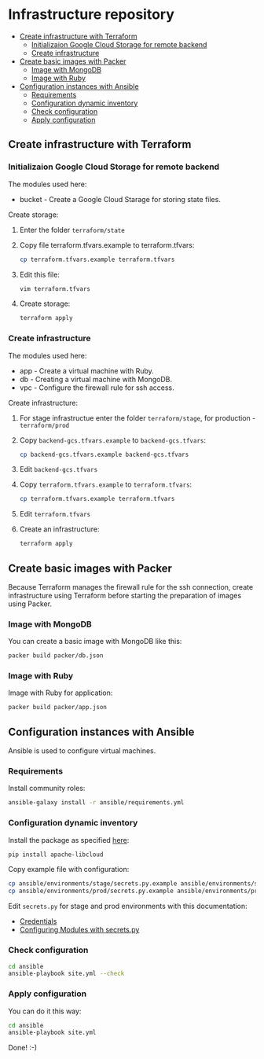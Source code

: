 # Infrastructure repository

* [Create infrastructure with Terraform](#create-infrastructure-with-terraform)
  * [Initializaion Google Cloud Storage for remote backend](#initializaion-google-cloud-storage-for-remote-backend)
  * [Create infrastructure](#create-infrastructure)
* [Create basic images with Packer](#create-basic-images-with-packer)
  * [Image with MongoDB](#image-with-mongodb)
  * [Image with Ruby](#image-with-ruby)
* [Configuration instances with Ansible](#configuration-instances-with-ansible)
  * [Requirements](#requirements)
  * [Configuration dynamic inventory](#configuration-dynamic-inventory)
  * [Check configuration](#check-configuration)
  * [Apply configuration](#apply-configuration)

## Create infrastructure with Terraform

### Initializaion Google Cloud Storage for remote backend

The modules used here:

* bucket - Create a Google Cloud Starage for storing state files.

Create storage:

1. Enter the folder `terraform/state`

2. Copy file terraform.tfvars.example to terraform.tfvars:

   ```bash
   cp terraform.tfvars.example terraform.tfvars
   ```

3. Edit this file:

   ```bash
   vim terraform.tfvars
   ```

4. Create storage:

   ```bash
   terraform apply
   ```

### Create infrastructure

The modules used here:

* app - Create a virtual machine with Ruby.
* db  - Creating a virtual machine with MongoDB.
* vpc - Configure the firewall rule for ssh access.

Create infrastructure:

1. For stage infrastructue enter the folder `terraform/stage`, for production - `terraform/prod`

2. Copy `backend-gcs.tfvars.example` to `backend-gcs.tfvars`:

   ```bash
   cp backend-gcs.tfvars.example backend-gcs.tfvars
   ```

3. Edit `backend-gcs.tfvars`

4. Copy `terraform.tfvars.example` to `terraform.tfvars`:

   ```bash
   cp terraform.tfvars.example terraform.tfvars
   ```

5. Edit `terraform.tfvars`

6. Create an infrastructure:

   ```bash
   terraform apply
   ```

## Create basic images with Packer

Because Terraform manages the firewall rule for the ssh connection, create
infrastructure using Terraform before starting the preparation of images using Packer.

### Image with MongoDB

You can create a basic image with MongoDB like this:

```bash
packer build packer/db.json
```

### Image with Ruby

Image with Ruby for application:

```bash
packer build packer/app.json
```

## Configuration instances with Ansible

Ansible is used to configure virtual machines.

### Requirements

Install community roles:

```bash
ansible-galaxy install -r ansible/requirements.yml
```

### Configuration dynamic inventory

Install the package as specified [here](http://docs.ansible.com/ansible/latest/guide_gce.html#introduction):

```bash
pip install apache-libcloud
```

Copy example file with configuration:

```bash
cp ansible/environments/stage/secrets.py.example ansible/environments/stage/secrets.py
cp ansible/environments/prod/secrets.py.example ansible/environments/prod/secrets.py
```

Edit `secrets.py` for stage and prod environments with this documentation:

* [Credentials](http://docs.ansible.com/ansible/latest/guide_gce.html#credentials)
* [Configuring Modules with secrets.py](http://docs.ansible.com/ansible/latest/guide_gce.html#configuring-modules-with-secrets-py)

### Check configuration

```bash
cd ansible
ansible-playbook site.yml --check
```

### Apply configuration

You can do it this way:

```bash
cd ansible
ansible-playbook site.yml
```

Done! :-)

